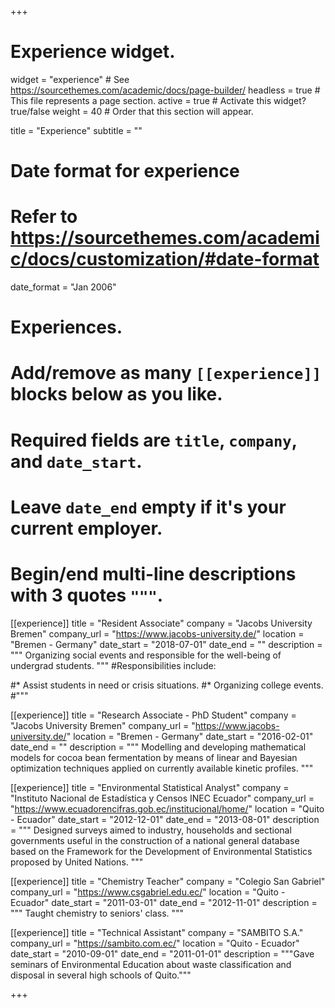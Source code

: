 +++
# Experience widget.
widget = "experience"  # See https://sourcethemes.com/academic/docs/page-builder/
headless = true  # This file represents a page section.
active = true  # Activate this widget? true/false
weight = 40  # Order that this section will appear.

title = "Experience"
subtitle = ""

# Date format for experience
#   Refer to https://sourcethemes.com/academic/docs/customization/#date-format
date_format = "Jan 2006"

# Experiences.
#   Add/remove as many `[[experience]]` blocks below as you like.
#   Required fields are `title`, `company`, and `date_start`.
#   Leave `date_end` empty if it's your current employer.
#   Begin/end multi-line descriptions with 3 quotes `"""`.
[[experience]]
  title = "Resident Associate"
  company = "Jacobs University Bremen"
  company_url = "https://www.jacobs-university.de/"
  location = "Bremen - Germany"
  date_start = "2018-07-01"
  date_end = ""
  description = """ Organizing social events and responsible for the well-being of undergrad students. """
  #Responsibilities include:
  
  #* Assist students in need or crisis situations.
  #* Organizing college events.
  #"""

[[experience]]
  title = "Research Associate - PhD Student"
  company = "Jacobs University Bremen"
  company_url = "https://www.jacobs-university.de/"
  location = "Bremen - Germany"
  date_start = "2016-02-01"
  date_end = ""
  description = """ Modelling and developing mathematical models for cocoa bean fermentation by means of
linear and Bayesian optimization techniques applied on currently available kinetic profiles. """

[[experience]]
  title = "Environmental Statistical Analyst"
  company = "Instituto Nacional de Estadística y Censos INEC Ecuador"
  company_url = "https://www.ecuadorencifras.gob.ec/institucional/home/"
  location = "Quito - Ecuador"
  date_start = "2012-12-01"
  date_end = "2013-08-01"
  description = """ Designed surveys aimed to industry, households and sectional governments useful in the
construction of a national general database based on the Framework for the Development
of Environmental Statistics proposed by United Nations. """

[[experience]]
  title = "Chemistry Teacher"
  company = "Colegio San Gabriel"
  company_url = "https://www.csgabriel.edu.ec/"
  location = "Quito - Ecuador"
  date_start = "2011-03-01"
  date_end = "2012-11-01"
  description = """ Taught chemistry to seniors' class.  """

[[experience]]
  title = "Technical Assistant"
  company = "SAMBITO S.A."
  company_url = "https://sambito.com.ec/"
  location = "Quito - Ecuador"
  date_start = "2010-09-01"
  date_end = "2011-01-01"
  description = """Gave seminars of Environmental Education about waste classification and disposal in several high schools of Quito."""

+++
